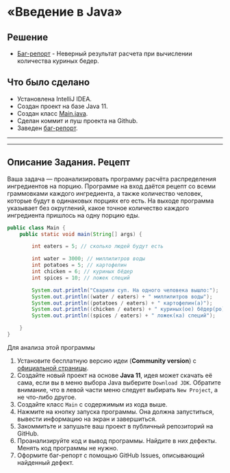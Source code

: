 # «Введение в Java»

## Решение
  * <a href="https://github.com/Nephedov/2.Java/issues/1">Баг-репорт</a> - Неверный результат расчета при вычислении количества куриных бедер.

## Что было сделано
  * Установлена IntelliJ IDEA.
  * Создан проект на базе Java 11.
  * Создан класс <a href="https://github.com/Nephedov/2.Java/blob/main/src/Main.java">Main.java</a>.
  * Сделан коммит и пуш проекта на Github.
  * Заведен <a href="https://github.com/Nephedov/2.Java/issues/1">баг-репорт</a>. 

---
---


## Описание Задания. Рецепт 

Ваша задача — проанализировать программу расчёта распределения ингредиентов на порцию. Программе на вход даётся рецепт со всеми граммовками каждого ингредиента, а также количество человек, которые будут в одинаковых порциях его есть. На выходе программа указывает без округлений, какое точное количество каждого ингредиента пришлось на одну порцию еды.

```java
public class Main {
    public static void main(String[] args) {

        int eaters = 5; // сколько людей будут есть

        int water = 3000; // миллилитров воды
        int potatoes = 5; // картофелин
        int chicken = 6; // куриных бёдер
        int spices = 10; // ложек специй

        System.out.println("Сварили суп. На одного человека вышло:");
        System.out.println((water / eaters) + " миллилитров воды");
        System.out.println((potatoes / eaters) + " картофелин(а)");
        System.out.println((chicken / eaters) + " куриных(ое) бёдер(ро)");
        System.out.println((spices / eaters) + " ложек(ка) специй");

    }
}
```

Для анализа этой программы

1. Установите бесплатную версию идеи (**Community version**) с [официальной страницы](https://www.jetbrains.com/idea/download).
2. Создайте новый проект на основе **Java 11**, идея может скачать её сама, если вы в меню выбора Java выберите `Download JDK`. Обратите внимание, что в левой части меню следует выбирать `New Project`, а не что-либо другое.
3. Создайте класс `Main` с содержимым из кода выше.
4. Нажмите на кнопку запуска программы. Она должна запуститься, вывести информацию на экран и завершиться.
5. Закоммитьте и запушьте ваш проект в публичный репозиторий на GitHub.
6. Проанализируйте код и вывод программы. Найдите в них дефекты. Менять код программы не нужно.
7. Оформите баг-репорт с помощью GitHub Issues, описывающий найденный дефект.

